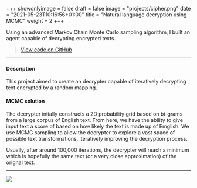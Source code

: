 +++
showonlyimage = false
draft = false
image = "projects/cipher.png"
date = "2021-05-23T10:16:56+01:00"
title = "Natural language decryption using MCMC"
weight = 2
+++

Using an advanced Markov Chain Monte Carlo sampling algorithm, I built an agent capable of decrypting encrypted texts. 
<!--more-->

> [View code on GitHub](https://github.com/jovanneste/MCMCDecrypter)

---

#### Description 
This project aimed to create an decrypter capable of iteratively decrypting text encrypted by a random mapping.

#### MCMC solution  
The decrypter initally constructs a 2D probability grid based on bi-grams from a large corpus of English text. From here, we have the ability to give input text a score of based on how likely the text is made up of Emglish. We use MCMC sampling to allow the decrypter to explore a vast space of possible text transformations, iteratively improving the decryption process.

Usually, after around 100,000 iterations, the decrypter will reach a minimum which is hopefully the same text (or a very close approximation) of the orignal text.

---

[![](https://img.shields.io/badge/Python-white?logo=Python)](#)
